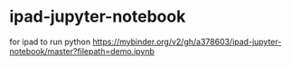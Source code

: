 # ipad-jupyter-notebook
for ipad to run python
https://mybinder.org/v2/gh/a378603/ipad-jupyter-notebook/master?filepath=demo.ipynb
